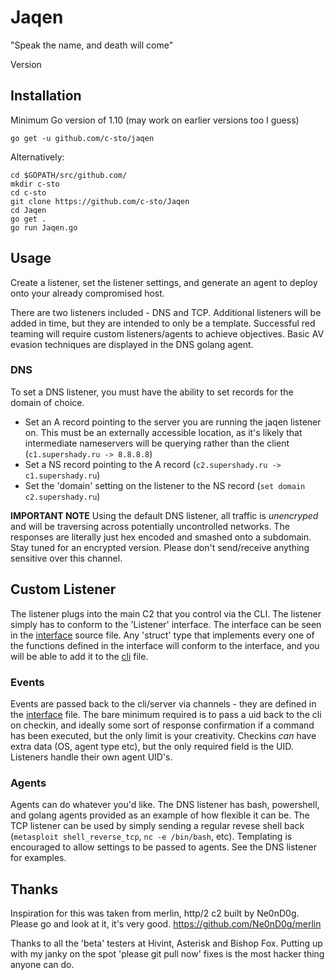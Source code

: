 # Jaqen

"Speak the name, and death will come"

Version

## Installation

Minimum Go version of 1.10 (may work on earlier versions too I guess)

```
go get -u github.com/c-sto/jaqen
```

Alternatively:

```
cd $GOPATH/src/github.com/
mkdir c-sto
cd c-sto
git clone https://github.com/c-sto/Jaqen
cd Jaqen
go get .
go run Jaqen.go
```

## Usage

Create a listener, set the listener settings, and generate an agent to deploy onto your already compromised host.

There are two listeners included - DNS and TCP. Additional listeners will be added in time, but they are intended to only be a template. Successful red teaming will require custom listeners/agents to achieve objectives. Basic AV evasion techniques are displayed in the DNS golang agent.

### DNS

To set a DNS listener, you must have the ability to set records for the domain of choice.

- Set an A record pointing to the server you are running the jaqen listener on. This must be an externally accessible location, as it's likely that intermediate nameservers will be querying rather than the client (`c1.supershady.ru -> 8.8.8.8`)
- Set a NS record pointing to the A record (`c2.supershady.ru -> c1.supershady.ru`)
- Set the 'domain' setting on the listener to the NS record (`set domain c2.supershady.ru`)

**IMPORTANT NOTE** Using the default DNS listener, all traffic is _unencryped_ and will be traversing across potentially uncontrolled networks. The responses are literally just hex encoded and smashed onto a subdomain. Stay tuned for an encrypted version. Please don't send/receive anything sensitive over this channel.

## Custom Listener

The listener plugs into the main C2 that you control via the CLI. The listener simply has to conform to the 'Listener' interface. The interface can be seen in the [interface](libJaqen/server/interface.go) source file. Any 'struct' type that implements every one of the functions defined in the interface will conform to the interface, and you will be able to add it to the [cli](cli/cli.go) file.

### Events

Events are passed back to the cli/server via channels - they are defined in the [interface](libJaqen/server/interface.go) file. The bare minimum required is to pass a uid back to the cli on checkin, and ideally some sort of response confirmation if a command has been executed, but the only limit is your creativity. Checkins _can_ have extra data (OS, agent type etc), but the only required field is the UID. Listeners handle their own agent UID's.

### Agents

Agents can do whatever you'd like. The DNS listener has bash, powershell, and golang agents provided as an example of how flexible it can be. The TCP listener can be used by simply sending a regular revese shell back (`metasploit shell_reverse_tcp`, `nc -e /bin/bash`, etc). Templating is encouraged to allow settings to be passed to agents. See the DNS listener for examples.


## Thanks

Inspiration for this was taken from merlin, http/2 c2 built by Ne0nD0g. Please go and look at it, it's very good.
https://github.com/Ne0nD0g/merlin

Thanks to all the 'beta' testers at Hivint, Asterisk and Bishop Fox. Putting up with my janky on the spot 'please git pull now' fixes is the most hacker thing anyone can do.